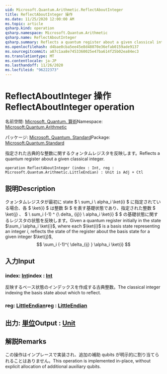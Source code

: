 ```yaml
---
uid: Microsoft.Quantum.Arithmetic.ReflectAboutInteger
title: ReflectAboutInteger 操作
ms.date: 11/25/2020 12:00:00 AM
ms.topic: article
qsharp.kind: operation
qsharp.namespace: Microsoft.Quantum.Arithmetic
qsharp.name: ReflectAboutInteger
qsharp.summary: Reflects a quantum register about a given classical integer.
ms.openlocfilehash: d4bae0cba5ee45e8d48070e36efab0159ade9137
ms.sourcegitcommit: a87c1aa8e7453360025e47ba614f25b02ea84ec3
ms.translationtype: MT
ms.contentlocale: ja-JP
ms.lasthandoff: 11/26/2020
ms.locfileid: "96222373"
---
```

# <a name="reflectaboutinteger-operation"></a><span data-ttu-id="b2f26-102">ReflectAboutInteger 操作</span><span class="sxs-lookup"><span data-stu-id="b2f26-102">ReflectAboutInteger operation</span></span>

<span data-ttu-id="b2f26-103">名前空間: [Microsoft. Quantum. 算術](xref:Microsoft.Quantum.Arithmetic)</span><span class="sxs-lookup"><span data-stu-id="b2f26-103">Namespace: [Microsoft.Quantum.Arithmetic](xref:Microsoft.Quantum.Arithmetic)</span></span>

<span data-ttu-id="b2f26-104">パッケージ: [Microsoft. Quantum. Standard](https://nuget.org/packages/Microsoft.Quantum.Standard)</span><span class="sxs-lookup"><span data-stu-id="b2f26-104">Package: [Microsoft.Quantum.Standard](https://nuget.org/packages/Microsoft.Quantum.Standard)</span></span>


<span data-ttu-id="b2f26-105">指定された古典的な整数に関するクォンタムレジスタを反映します。</span><span class="sxs-lookup"><span data-stu-id="b2f26-105">Reflects a quantum register about a given classical integer.</span></span>

```qsharp
operation ReflectAboutInteger (index : Int, reg : Microsoft.Quantum.Arithmetic.LittleEndian) : Unit is Adj + Ctl
```


## <a name="description"></a><span data-ttu-id="b2f26-106">説明</span><span class="sxs-lookup"><span data-stu-id="b2f26-106">Description</span></span>

<span data-ttu-id="b2f26-107">クォンタムレジスタが最初に state $ \ sum_i \ alpha_i \ket{i} $ に指定されている場合、各 $ \ket{i} $ は整数 $i $ を表す基礎状態であり、指定された整数 $ \ket{j} $、$ $ \ sum_i (-1) ^ {\ delta_ {ij}} \ alpha_i \ket{i} $ $ の基礎状態に関するレジスタの状態を反映します。</span><span class="sxs-lookup"><span data-stu-id="b2f26-107">Given a quantum register initially in the state $\sum_i \alpha_i \ket{i}$, where each $\ket{i}$ is a basis state representing an integer $i$, reflects the state of the register about the basis state for a given integer $\ket{j}$, $$ \sum_i (-1)^{ \delta_{ij} } \alpha_i \ket{i} $$</span></span>

## <a name="input"></a><span data-ttu-id="b2f26-108">入力</span><span class="sxs-lookup"><span data-stu-id="b2f26-108">Input</span></span>

### <a name="index--int"></a><span data-ttu-id="b2f26-109">index: [Int](xref:microsoft.quantum.lang-ref.int)</span><span class="sxs-lookup"><span data-stu-id="b2f26-109">index : [Int](xref:microsoft.quantum.lang-ref.int)</span></span>

<span data-ttu-id="b2f26-110">反映するベース状態のインデックスを作成する古典整数。</span><span class="sxs-lookup"><span data-stu-id="b2f26-110">The classical integer indexing the basis state about which to reflect.</span></span>


### <a name="reg--littleendian"></a><span data-ttu-id="b2f26-111">reg: [LittleEndian](xref:Microsoft.Quantum.Arithmetic.LittleEndian)</span><span class="sxs-lookup"><span data-stu-id="b2f26-111">reg : [LittleEndian](xref:Microsoft.Quantum.Arithmetic.LittleEndian)</span></span>





## <a name="output--unit"></a><span data-ttu-id="b2f26-112">出力: [単位](xref:microsoft.quantum.lang-ref.unit)</span><span class="sxs-lookup"><span data-stu-id="b2f26-112">Output : [Unit](xref:microsoft.quantum.lang-ref.unit)</span></span>



## <a name="remarks"></a><span data-ttu-id="b2f26-113">解説</span><span class="sxs-lookup"><span data-stu-id="b2f26-113">Remarks</span></span>

<span data-ttu-id="b2f26-114">この操作はインプレースで実装され、追加の補助 qubits が明示的に割り当てられることはありません。</span><span class="sxs-lookup"><span data-stu-id="b2f26-114">This operation is implemented in-place, without explicit allocation of additional auxiliary qubits.</span></span>